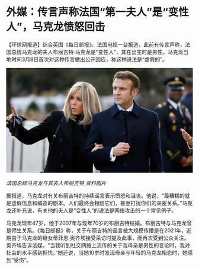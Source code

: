 # 外媒：传言声称法国“第一夫人”是“变性人”，马克龙愤怒回击

【环球网报道】综合英国《每日邮报》、法国电视一台报道，此前有传言声称，法国总统马克龙的夫人布丽吉特·马克龙是“变性人”，其在出生时是男性。马克龙当地时间3月8日首次对这种传言做出公开回应，称这种说法是“虚假的”。

![f52f8c870b5acf636c99fbcf8e638f44.jpg](https://raw.githubusercontent.com/qqhsx/qqnews_image/main/2024/03/10/外媒：传言声称法国“第一夫人”是“变性人”，马克龙愤怒回击/f52f8c870b5acf636c99fbcf8e638f44.jpg)

_法国总统马克龙与其夫人布丽吉特 资料图片_

据报道，马克龙对有关布丽吉特的持续谣言表示愤怒和沮丧。他说，“最糟糕的就是虚假信息和编造的剧本。人们最终会相信它们，甚至打扰你们的亲密关系。”马克龙还补充说，有关他的夫人是“变性人”的说法是网络攻击的一个常见例子。

马克龙现年47岁，他于2007年与现年70岁的布丽吉特结婚。布丽吉特与马克龙曾是师生关系。《每日邮报》称，关于布丽吉特的谣言被大规模传播是在2021年，近期由于马克龙的继女蒂菲恩·奥齐埃接受采访时提及此事，而再次受到公众关注。奥齐埃告诉法媒，“当我听到社交网络上流传的关于我母亲是男性的言论时，我对社会的水平感到担忧。”她还说，当她10岁时发现母亲与年轻的马克龙相恋时，她感到“受伤”。

